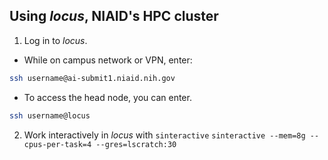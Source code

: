 Using _locus_, NIAID's HPC cluster
-----------

1. Log in to _locus_.
- While on campus network or VPN, enter:
``` bash
ssh username@ai-submit1.niaid.nih.gov
```
- To access the head  node, you can enter.
``` bash
ssh username@locus
```
2. Work interactively in _locus_ with `sinteractive`
```sinteractive --mem=8g --cpus-per-task=4 --gres=lscratch:30```
